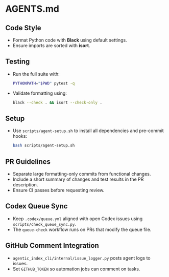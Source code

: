 # AGENTS.md

## Code Style
- Format Python code with **Black** using default settings.
- Ensure imports are sorted with **isort**.

## Testing
- Run the full suite with:
  ```bash
  PYTHONPATH="$PWD" pytest -q
  ```
- Validate formatting using:
  ```bash
  black --check . && isort --check-only .
  ```

## Setup
- Use `scripts/agent-setup.sh` to install all dependencies and pre-commit hooks:
  ```bash
  bash scripts/agent-setup.sh
  ```

## PR Guidelines
- Separate large formatting-only commits from functional changes.
- Include a short summary of changes and test results in the PR description.
- Ensure CI passes before requesting review.

## Codex Queue Sync
- Keep `.codex/queue.yml` aligned with open Codex issues using
  `scripts/check_queue_sync.py`.
- The `queue-check` workflow runs on PRs that modify the queue file.

## GitHub Comment Integration
- `agentic_index_cli/internal/issue_logger.py` posts agent logs to issues.
- Set `GITHUB_TOKEN` so automation jobs can comment on tasks.

